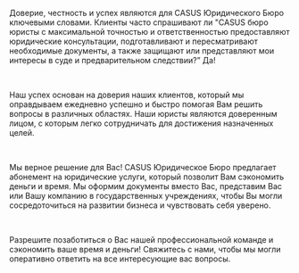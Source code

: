 Доверие, честность и успех являются для CASUS Юридического Бюро ключевыми словами. Клиенты часто спрашивают ли "CASUS бюро юристы с максимальной точностью и ответственностью предоставляют юридические консультации, подготавливают и пересматривают необходимые документы, а также защищают или представляют мои интересы в суде и предварительном следствии?” Да!

<br/>

Наш успех основан на доверия наших клиентов, который мы оправдываем ежедневно успешно и быстро  помогая Вам решить вопросы в различных областях. Наши юристы являются доверенным лицом, с которым легко сотрудничать для достижения назначенных целей.

<br/>

Мы верное решение для Вас! CASUS Юридическое Бюро предлагает абонемент на юридические услуги, который позволит Вам сэкономить деньги и время. Мы оформим документы вместо Вас, представим Вас или Вашу компанию в государственных учреждениях, чтобы Вы могли сосредоточиться на развитии бизнеса и чувствовать себя уверено.

<br/>

Разрешите позаботиться о Вас нашей профессиональной команде и сэкономить ваше время и деньги! Свяжитесь с нами, чтобы мы могли оперативно ответить на все интересующие вас вопросы.

